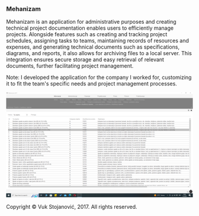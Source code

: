 ### Mehanizam

Mehanizam is an application for administrative purposes and creating technical project documentation enables users to efficiently manage projects. Alongside features such as creating and tracking project schedules, assigning tasks to teams, maintaining records of resources and expenses, and generating technical documents such as specifications, diagrams, and reports, it also allows for archiving files to a local server. This integration ensures secure storage and easy retrieval of relevant documents, further facilitating project management.

Note: I developed the application for the company I worked for, customizing it to fit the team's specific needs and project management processes.

![App Image](https://github.com/vukstojanovic1987/Mehanizam/blob/master/Screenshot.png)

Copyright © Vuk Stojanović, 2017. All rights reserved.
